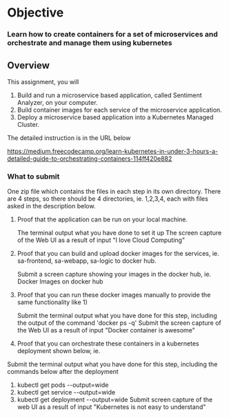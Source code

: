 # Objective

### Learn how to create containers for a set of microservices and orchestrate and manage them using kubernetes

## Overview

This assignment, you will

1. Build and run a microservice based application, called Sentiment Analyzer, on your computer.
2. Build container images for each service of the microservice application.
3. Deploy a microservice based application into a Kubernetes Managed Cluster.

The detailed instruction is in the URL below

https://medium.freecodecamp.org/learn-kubernetes-in-under-3-hours-a-detailed-guide-to-orchestrating-containers-114ff420e882 

### What to submit

One zip file which contains the files in each step in its own directory. There are 4 steps, so there should be 4 directories, ie. 1,2,3,4, each with files asked in the description below.

1. Proof that the application can be run on your local machine.

    The terminal output what you have done to set it up
    The screen capture of the Web UI as a result of input "I love Cloud Computing"

2. Proof that you can build and upload docker images for the services, ie. sa-frontend, sa-webapp, sa-logic to docker hub.

    Submit a screen capture showing your images in the docker hub, ie. 
    Docker Images on docker hub

3. Proof that you can run these docker images manually to provide the same functionality like 1)

    Submit the terminal output what you have done for this step, including the output of the command 'docker ps -q'
    Submit the screen capture of the Web UI as a result of  input "Docker container is awesome"

4. Proof that you can orchestrate these containers in a kubernetes deployment shown below, ie. 


Submit the terminal output what you have done for this step, including the commands below after the deployment
1. kubectl get pods --output=wide
2. kubectl get service --output=wide
3. kubectl get deployment --output=wide
Submit screen capture of the web UI as a result of input "Kubernetes is not easy to understand"
